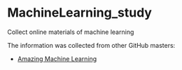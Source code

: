 # MachineLearning_study
Collect online materials of machine learning

The information was collected from other GitHub masters:

* [Amazing Machine Learning](https://github.com/josephmisiti/awesome-machine-learning) 
